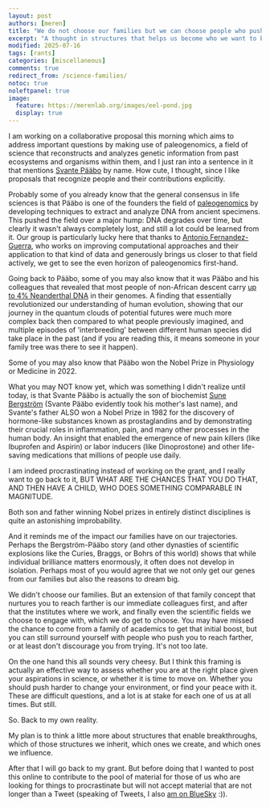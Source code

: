 ```yaml
---
layout: post
authors: [meren]
title: "We do not choose our families but we can choose people who push us"
excerpt: "A thought in structures that helps us become who we want to become"
modified: 2025-07-16
tags: [rants]
categories: [miscellaneous]
comments: true
redirect_from: /science-families/
notoc: true
noleftpanel: true
image:
  feature: https://merenlab.org/images/eel-pond.jpg
  display: true
---
```


I am working on a collaborative proposal this morning which aims to address important questions by making use of paleogenomics, a field of science that reconstructs and analyzes genetic information from past ecosystems and organisms within them, and I just ran into a sentence in it that mentions [Svante Pääbo](https://en.wikipedia.org/wiki/Svante_P%C3%A4%C3%A4bo) by name. How cute, I thought, since I like proposals that recognize people and their contributions explicitly.

Probably some of you already know that the general consensus in life sciences is that Pääbo is one of the founders the field of [paleogenomics](https://en.wikipedia.org/wiki/Paleogenomics) by developing techniques to extract and analyze DNA from ancient specimens. This pushed the field over a major hump: DNA degrades over time, but clearly it wasn't always completely lost, and still a lot could be learned from it. Our group is particularly lucky here that thanks to [Antonio Fernandez-Guerra](https://anvio.org/people/genomewalker/), who works on improving computational approaches and their application to that kind of data and generously brings us closer to that field actively, we get to see the even horizon of paleogenomics first-hand.

Going back to Pääbo, some of you may also know that it was Pääbo and his colleagues that revealed that most people of non-African descent carry [up to 4% Neanderthal DNA](https://www.science.org/doi/10.1126/science.1188021) in their genomes. A finding that essentially revolutionized our understanding of human evolution, showing that our journey in the quantum clouds of potential futures were much more complex back then compared to what people previously imagined, and multiple episodes of 'interbreeding' between different human species did take place in the past (and if you are reading this, it means someone in your family tree was there to see it happen).

Some of you may also know that Pääbo won the Nobel Prize in Physiology or Medicine in 2022.

What you may NOT know yet, which was something I didn't realize until today, is that Svante Pääbo is actually the son of biochemist [Sune Bergström](https://de.wikipedia.org/wiki/Sune_Bergstr%C3%B6m) (Svante Pääbo evidently took his mother's last name), and Svante's father ALSO won a Nobel Prize in 1982 for the discovery of hormone-like substances known as prostaglandins and by demonstrating their crucial roles in inflammation, pain, and many other processes in the human body. An insight that enabled the emergence of new pain killers (like Ibuprofen and Aspirin) or labor inducers (like Dinoprostone) and other life-saving medications that millions of people use daily.

I am indeed procrastinating instead of working on the grant, and I really want to go back to it, BUT WHAT ARE THE CHANCES THAT YOU DO THAT, AND THEN HAVE A CHILD, WHO DOES SOMETHING COMPARABLE IN MAGNITUDE.

Both son and father winning Nobel prizes in entirely distinct disciplines is quite an astonishing improbability.

And it reminds me of the impact our families have on our trajectories. Perhaps the Bergström-Pääbo story (and other dynasties of scientific explosions like the Curies, Braggs, or Bohrs of this world) shows that while individual brilliance matters enormously, it often does not develop in isolation. Perhaps most of you would agree that we not only get our genes from our families but also the reasons to dream big.

We didn't choose our families. But an extension of that family concept that nurtures you to reach farther is our immediate colleagues first, and after that the institutes where we work, and finally even the scientific fields we choose to engage with, which we do get to choose. You may have missed the chance to come from a family of academics to get that initial boost, but you can still surround yourself with people who push you to reach farther, or at least don't discourage you from trying. It's not too late.

On the one hand this all sounds very cheesy. But I think this framing is actually an effective way to assess whether you are at the right place given your aspirations in science, or whether it is time to move on. Whether you should push harder to change your environment, or find your peace with it. These are difficult questions, and a lot is at stake for each one of us at all times. But still.

So. Back to my own reality.

My plan is to think a little more about structures that enable breakthroughs, which of those structures we inherit, which ones we create, and which ones we influence.

After that I will go back to my grant. But before doing that I wanted to post this online to contribute to the pool of material for those of us who are looking for things to procrastinate but will not accept material that are not longer than a Tweet (speaking of Tweets, I also [am on BlueSky](https://bsky.app/profile/merenbey.bsky.social) :)).
